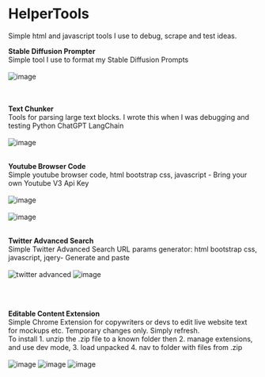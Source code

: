 # HelperTools
Simple html and javascript tools I use to debug, scrape and test ideas.

<b>Stable Diffusion Prompter </b>
<br>
Simple tool I use to format my Stable Diffusion Prompts
<br><br>
![image](https://user-images.githubusercontent.com/23158340/235324668-3853df9f-8425-4206-b6d9-40f57c4ac495.png)
<br><br><br>

<b>Text Chunker</b> 
<br>
Tools for parsing large text blocks. 
I wrote this when I was debugging and testing Python ChatGPT LangChain
<br><br>
![image](https://user-images.githubusercontent.com/23158340/235324787-910490f4-b57a-4b64-afba-9e9af80f463b.png)
<br><br>

<b>Youtube Browser Code</b>
<br>
Simple youtube browser code, html bootstrap css, javascript - Bring your own Youtube V3 Api Key
<br><br>
![image](https://user-images.githubusercontent.com/23158340/235550270-40e68d04-026b-48ce-85ac-270786a4cb47.png)
<br><br>
![image](https://user-images.githubusercontent.com/23158340/235550393-5f701851-a349-4780-9e6d-5e3b68b7f72f.png)
<br><br>

<b>Twitter Advanced Search</b>
<br>
Simple Twitter Advanced Search URL params generator: html bootstrap css, javascript, jqery- Generate and paste
<br><br>
![twitter advanced](https://user-images.githubusercontent.com/23158340/236062523-e7e7ccb5-6c1d-46fd-b0ac-4351119bd3a8.JPG)
![image](https://user-images.githubusercontent.com/23158340/236366363-5e30cfa0-8b9b-4e11-802d-f424ba3c3185.png)

<br><br>

<b>Editable Content Extension</b>
<br>
Simple Chrome Extension for copywriters or devs to edit live website text for mockups etc. Temporary changes only. Simply refresh.
<br>
To install 1. unzip the .zip file to a known folder then 2. manage extensions, and use dev mode, 3. load unpacked 4. nav to folder with files from .zip
<br><br>
![image](https://github.com/rudybanks/HelperTools/assets/23158340/bc45fc1f-d72d-4097-af21-c15b5b288e1f)
![image](https://github.com/rudybanks/HelperTools/assets/23158340/5d5d20da-7b56-404a-b712-caa835c67185)
![image](https://github.com/rudybanks/HelperTools/assets/23158340/baf5b7fa-cc14-4f5e-bd10-b78a8e3baba8)


